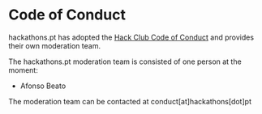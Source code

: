 # Code of Conduct

hackathons.pt has adopted the [Hack Club Code of Conduct](https://hack.club/conduct) and provides their own moderation team.

The hackathons.pt moderation team is consisted of one person at the moment:
- Afonso Beato

The moderation team can be contacted at conduct[at]hackathons[dot]pt
